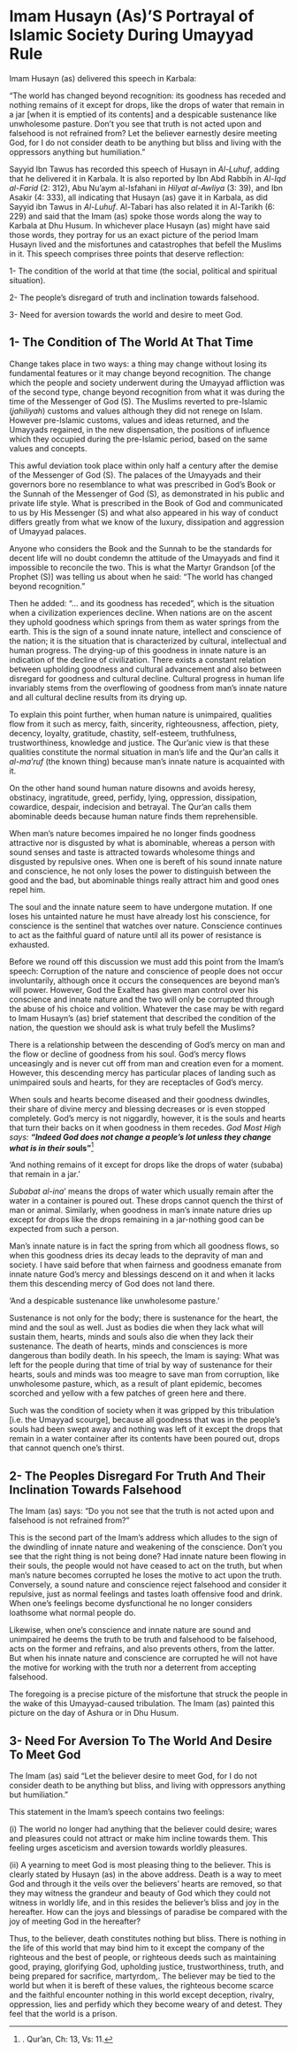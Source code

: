 Imam Husayn (As)’S Portrayal of Islamic Society During Umayyad Rule
===================================================================

Imam Husayn (as) delivered this speech in Karbala:

“The world has changed beyond recognition: its goodness has receded and
nothing remains of it except for drops, like the drops of water that
remain in a jar [when it is emptied of its contents] and a despicable
sustenance like unwholesome pasture. Don’t you see that truth is not
acted upon and falsehood is not refrained from? Let the believer
earnestly desire meeting God, for I do not consider death to be anything
but bliss and living with the oppressors anything but humiliation.”

Sayyid Ibn Tawus has recorded this speech of Husayn in *Al-Luhuf*,
adding that he delivered it in Karbala. It is also reported by Ibn Abd
Rabbih in *Al-Iqd al-Farid* (2: 312), Abu Nu’aym al-Isfahani in *Hilyat
al-Awliya* (3: 39), and Ibn Asakir (4: 333), all indicating that Husayn
(as) gave it in Karbala, as did Sayyid ibn Tawus in *Al-Luhuf*.
Al-Tabari has also related it in Al-Tarikh (6: 229) and said that the
Imam (as) spoke those words along the way to Karbala at Dhu Husum. In
whichever place Husayn (as) might have said those words, they portray
for us an exact picture of the period Imam Husayn lived and the
misfortunes and catastrophes that befell the Muslims in it. This speech
comprises three points that deserve reflection:

1- The condition of the world at that time (the social, political and
spiritual situation).

2- The people’s disregard of truth and inclination towards falsehood.

3- Need for aversion towards the world and desire to meet God.

1- The Condition of The World At That Time
------------------------------------------

Change takes place in two ways: a thing may change without losing its
fundamental features or it may change beyond recognition. The change
which the people and society underwent during the Umayyad affliction was
of the second type, change beyond recognition from what it was during
the time of the Messenger of God (S). The Muslims reverted to
pre-Islamic (*jahiliyah*) customs and values although they did not
renege on Islam. However pre-Islamic customs, values and ideas returned,
and the Umayyads regained, in the new dispensation, the positions of
influence which they occupied during the pre-Islamic period, based on
the same values and concepts.

This awful deviation took place within only half a century after the
demise of the Messenger of God (S). The palaces of the Umayyads and
their governors bore no resemblance to what was prescribed in God’s Book
or the Sunnah of the Messenger of God (S), as demonstrated in his public
and private life style. What is prescribed in the Book of God and
communicated to us by His Messenger (S) and what also appeared in his
way of conduct differs greatly from what we know of the luxury,
dissipation and aggression of Umayyad palaces.

Anyone who considers the Book and the Sunnah to be the standards for
decent life will no doubt condemn the attitude of the Umayyads and find
it impossible to reconcile the two. This is what the Martyr Grandson [of
the Prophet (S)] was telling us about when he said: “The world has
changed beyond recognition.”

Then he added: “… and its goodness has receded”, which is the situation
when a civilization experiences decline. When nations are on the ascent
they uphold goodness which springs from them as water springs from the
earth. This is the sign of a sound innate nature, intellect and
conscience of the nation; it is the situation that is characterized by
cultural, intellectual and human progress. The drying-up of this
goodness in innate nature is an indication of the decline of
civilization. There exists a constant relation between upholding
goodness and cultural advancement and also between disregard for
goodness and cultural decline. Cultural progress in human life
invariably stems from the overflowing of goodness from man’s innate
nature and all cultural decline results from its drying up.

To explain this point further, when human nature is unimpaired,
qualities flow from it such as mercy, faith, sincerity, righteousness,
affection, piety, decency, loyalty, gratitude, chastity, self-esteem,
truthfulness, trustworthiness, knowledge and justice. The Qur’anic view
is that these qualities constitute the normal situation in man’s life
and the Qur’an calls it *al-ma’ruf* (the known thing) because man’s
innate nature is acquainted with it.

On the other hand sound human nature disowns and avoids heresy,
obstinacy, ingratitude, greed, perfidy, lying, oppression, dissipation,
cowardice, despair, indecision and betrayal. The Qur’an calls them
abominable deeds because human nature finds them reprehensible.

When man’s nature becomes impaired he no longer finds goodness
attractive nor is disgusted by what is abominable, whereas a person with
sound senses and taste is attracted towards wholesome things and
disgusted by repulsive ones. When one is bereft of his sound innate
nature and conscience, he not only loses the power to distinguish
between the good and the bad, but abominable things really attract him
and good ones repel him.

The soul and the innate nature seem to have undergone mutation. If one
loses his untainted nature he must have already lost his conscience, for
conscience is the sentinel that watches over nature. Conscience
continues to act as the faithful guard of nature until all its power of
resistance is exhausted.

Before we round off this discussion we must add this point from the
Imam’s speech: Corruption of the nature and conscience of people does
not occur involuntarily, although once it occurs the consequences are
beyond man’s will power. However, God the Exalted has given man control
over his conscience and innate nature and the two will only be corrupted
through the abuse of his choice and volition. Whatever the case may be
with regard to Imam Husayn’s (as) brief statement that described the
condition of the nation, the question we should ask is what truly befell
the Muslims?

There is a relationship between the descending of God’s mercy on man and
the flow or decline of goodness from his soul. God’s mercy flows
unceasingly and is never cut off from man and creation even for a
moment. However, this descending mercy has particular places of landing
such as unimpaired souls and hearts, for they are receptacles of God’s
mercy.

When souls and hearts become diseased and their goodness dwindles, their
share of divine mercy and blessing decreases or is even stopped
completely. God’s mercy is not niggardly, however, it is the souls and
hearts that turn their backs on it when goodness in them recedes. *God
Most High says:* ***“Indeed God does not change a people’s lot unless
they change what is in their so*****uls”**[^1]

‘And nothing remains of it except for drops like the drops of water
(subaba) that remain in a jar.’

*Subabat al-ina*’ means the drops of water which usually remain after
the water in a container is poured out. These drops cannot quench the
thirst of man or animal. Similarly, when goodness in man’s innate nature
dries up except for drops like the drops remaining in a jar-nothing good
can be expected from such a person.

Man’s innate nature is in fact the spring from which all goodness flows,
so when this goodness dries its decay leads to the depravity of man and
society. I have said before that when fairness and goodness emanate from
innate nature God’s mercy and blessings descend on it and when it lacks
them this descending mercy of God does not land there.

‘And a despicable sustenance like unwholesome pasture.’

Sustenance is not only for the body; there is sustenance for the heart,
the mind and the soul as well. Just as bodies die when they lack what
will sustain them, hearts, minds and souls also die when they lack their
sustenance. The death of hearts, minds and consciences is more dangerous
than bodily death. In his speech, the Imam is saying: What was left for
the people during that time of trial by way of sustenance for their
hearts, souls and minds was too meagre to save man from corruption, like
unwholesome pasture, which, as a result of plant epidemic, becomes
scorched and yellow with a few patches of green here and there.

Such was the condition of society when it was gripped by this
tribulation [i.e. the Umayyad scourge], because all goodness that was in
the people’s souls had been swept away and nothing was left of it except
the drops that remain in a water container after its contents have been
poured out, drops that cannot quench one’s thirst.

2- The Peoples Disregard For Truth And Their Inclination Towards Falsehood
--------------------------------------------------------------------------

The Imam (as) says: “Do you not see that the truth is not acted upon and
falsehood is not refrained from?”

This is the second part of the Imam’s address which alludes to the sign
of the dwindling of innate nature and weakening of the conscience. Don’t
you see that the right thing is not being done? Had innate nature been
flowing in their souls, the people would not have ceased to act on the
truth, but when man’s nature becomes corrupted he loses the motive to
act upon the truth. Conversely, a sound nature and conscience reject
falsehood and consider it repulsive, just as normal feelings and tastes
loath offensive food and drink. When one’s feelings become dysfunctional
he no longer considers loathsome what normal people do.

Likewise, when one’s conscience and innate nature are sound and
unimpaired he deems the truth to be truth and falsehood to be falsehood,
acts on the former and refrains, and also prevents others, from the
latter. But when his innate nature and conscience are corrupted he will
not have the motive for working with the truth nor a deterrent from
accepting falsehood.

The foregoing is a precise picture of the misfortune that struck the
people in the wake of this Umayyad-caused tribulation. The Imam (as)
painted this picture on the day of Ashura or in Dhu Husum.

3- Need For Aversion To The World And Desire To Meet God
--------------------------------------------------------

The Imam (as) said “Let the believer desire to meet God, for I do not
consider death to be anything but bliss, and living with oppressors
anything but humiliation.”

This statement in the Imam’s speech contains two feelings:

(i) The world no longer had anything that the believer could desire;
wares and pleasures could not attract or make him incline towards them.
This feeling urges asceticism and aversion towards worldly pleasures.

(ii) A yearning to meet God is most pleasing thing to the believer. This
is clearly stated by Husayn (as) in the above address. Death is a way to
meet God and through it the veils over the believers’ hearts are
removed, so that they may witness the grandeur and beauty of God which
they could not witness in worldly life, and in this resides the
believer’s bliss and joy in the hereafter. How can the joys and
blessings of paradise be compared with the joy of meeting God in the
hereafter?

Thus, to the believer, death constitutes nothing but bliss. There is
nothing in the life of this world that may bind him to it except the
company of the righteous and the best of people, or righteous deeds such
as maintaining good, praying, glorifying God, upholding justice,
trustworthiness, truth, and being prepared for sacrifice, martyrdom,.
The believer may be tied to the world but when it is bereft of these
values, the righteous become scarce and the faithful encounter nothing
in this world except deception, rivalry, oppression, lies and perfidy
which they become weary of and detest. They feel that the world is a
prison.

[^1]: . Qur’an, Ch: 13, Vs: 11.


